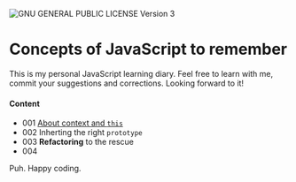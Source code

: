 ![GNU GENERAL PUBLIC LICENSE Version 3](https://img.shields.io/cran/l/devtools)

# Concepts of JavaScript to remember

This is my personal JavaScript learning diary. Feel free to learn with me, commit your suggestions and corrections. Looking forward to it!

#### Content

- 001 [About context and `this`](/001%20About%20context%20and%20this/README.md)
- 002 Inherting the right `prototype`
- 003 **Refactoring** to the rescue
- 004 

Puh. Happy coding.
